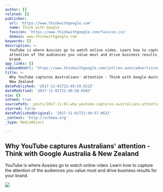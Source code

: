 ```yaml
---
author: []
related: []
publisher:
  url: 'https://www.thinkwithgoogle.com'
  name: Think with Google
  favicon: 'https://www.thinkwithgoogle.com/favicon.ico'
  domain: www.thinkwithgoogle.com
keywords: []
description: >-
  YouTube is where Aussies go to watch online video. Learn how to capture the
  attention of the audiences you value most and drive business results for your
  brand.
app_links: []
isBasedOnUrl: 'https://www.thinkwithgoogle.com/intl/en-aunz/advertising-channels/video/'
title: >-
  Why YouTube captures Australians' attention - Think with Google Australia &
  New Zealand
datePublished: '2017-11-01T22:49:59.021Z'
dateModified: '2017-11-01T22:49:58.658Z'
via: {}
inFeed: true
sourcePath: _posts/2017-11-01-why-youtube-captures-australians-attention-think-with-goo.md
starred: false
datePublishedOriginal: '2017-11-01T22:49:57.062Z'
_context: 'http://schema.org'
_type: MediaObject

---
```

<article style=""><h1>Why YouTube captures Australians' attention - Think with Google Australia &amp; New Zealand</h1><p>YouTube is where Aussies go to watch online video. Learn how to capture the attention of the audiences you value most and drive business results for your brand.</p><img src="https://storage.googleapis.com/twg-content/original_images/YT_AU_Brandcast_SocialMocks_2C_091517.png" /></article>